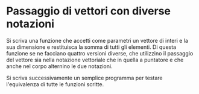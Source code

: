 # Passaggio di vettori con diverse notazioni

Si scriva una funzione che accetti come parametri un vettore di interi e la sua dimensione e restituisca la somma di tutti gli elementi. Di questa funzione se ne facciano quattro versioni diverse, che utilizzino il passaggio del vettore sia nella notazione vettoriale  che in quella a puntatore e che anche nel corpo alternino le due notazioni.

Si scriva successivamente un semplice programma per testare l'equivalenza di tutte le funzioni scritte.
